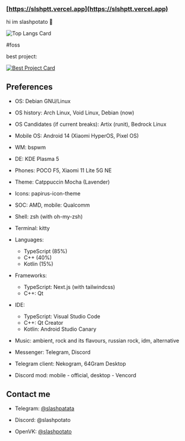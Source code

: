 ### [https://slshptt.vercel.app](https://slshptt.vercel.app)

hi im slashpotato 👋

![Top Langs Card](https://github-readme-stats.vercel.app/api/top-langs/?username=slashpotato&theme=github_dark_dimmed&border_radius=10&show_icons=true&layout=compact)

#foss

best project:

[![Best Project Card](https://github-readme-stats.vercel.app/api/pin/?username=slashpotato&repo=potatoMusic&theme=github_dark_dimmed&border_radius=10&show_icons=true&show_owner=true)](https://github.com/slashpotato/potatoMusic)

## Preferences 
- OS: Debian GNU/Linux

- OS history: Arch Linux, Void Linux, Debian (now)

- OS Candidates (if current breaks): Artix (runit), Bedrock Linux

- Mobile OS: Android 14 (Xiaomi HyperOS, Pixel OS)

- WM: bspwm

- DE: KDE Plasma 5

- Phones: POCO F5, Xiaomi 11 Lite 5G NE

- Theme: Catppuccin Mocha (Lavender)

- Icons: papirus-icon-theme

- SOC: AMD, mobile: Qualcomm

- Shell: zsh (with oh-my-zsh)

- Terminal: kitty

- Languages: 
  - TypeScript (85%)
  - C++ (40%)
  - Kotlin (15%)

- Frameworks:
  - TypeScript: Next.js (with tailwindcss)
  - C++: Qt

- IDE:
  - TypeScript: Visual Studio Code 
  - C++: Qt Creator
  - Kotlin: Android Studio Canary

- Music: ambient, rock and its flavours, russian rock, idm, alternative

- Messenger: Telegram, Discord

- Telegram client: Nekogram, 64Gram Desktop

- Discord mod: mobile - official, desktop - Vencord

## Contact me

- Telegram: [@slashpatata](https://t.me/slashpatata)

- Discord: @slashpotato

- OpenVK: [@slashpotato](https://ovk.to/slashpotato)